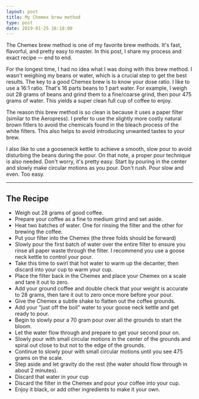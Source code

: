 ```yaml
---
layout: post
title: My Chemex brew method
type: post
date: 2019-01-25 16:18:00
---
```


The Chemex brew method is one of my favorite brew methods. It's fast, flavorful, and pretty easy to master. In this post, I share my process and exact recipe — end to end.

For the longest time, I had no idea what I was doing with this brew method. I wasn't weighing my beans or water, which is a crucial step to get the best results. The key to a good Chemex brew is to know your dose ratio. I like to use a 16:1 ratio. That's 16 parts beans to 1 part water. For example, I weigh out 28 grams of beans and grind them to a fine/coarse grind, then pour 475 grams of water. This yields a super clean full cup of coffee to enjoy.

The reason this brew method is so clean is because it uses a paper filter (similar to the Aeropress). I prefer to use the slightly more costly natural brown fitlers to avoid the chemicals found in the bleach process of the white filters. This also helps to avoid introducing unwanted tastes to your brew.

I also like to use a gooseneck kettle to achieve a smooth, slow pour to avoid disturbing the beans during the pour. On that note, a proper pour technique is also needed. Don't worry, it's pretty easy. Start by pouring in the center and slowly make circular motions as you pour. Don't rush. Pour slow and even. Too easy.

---

## The Recipe

- Weigh out 28 grams of good coffee.
- Prepare your coffee as a fine to medium grind and set aside.
- Heat two batches of water. One for rinsing the filter and the other for brewing the coffee.
- Put your filter into the Chemex (the three folds should be forward)
- Slowly pour the first batch of water over the entire filter to ensure you rinse all paper waste through the filter. I recommend you use a goose neck kettle to control your pour.
- Take this time to swirl that hot water to warm up the decanter, then discard into your cup to warm your cup.
- Place the filter back in the Chemex and place your Chemex on a scale and tare it out to zero.
- Add your ground coffee and double check that your weight is accurate to 28 grams, then tare it out to zero once more before your pour.
- Give the Chemex a subtle shake to flatten out the coffee grounds.
- Add your "just off the boil" water to your goose neck kettle and get ready to pour.
- Begin to slowly pour a 70 gram pour over all the grounds to start the bloom.
- Let the water flow through and prepare to get your second pour on.
- Slowly pour with small circular motions in the center of the grounds and spiral out close to but not to the edge of the grounds.
- Continue to slowly pour with small circular motions until you see 475 grams on the scale.
- Step aside and let gravity do the rest (the water should flow through in about 2 minutes).
- Discard that water in your cup
- Discard the filter in the Chemex and pour your coffee into your cup.
- Enjoy it black, or add other ingredients to make it your own.
